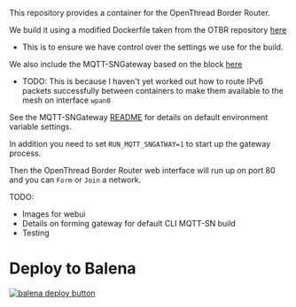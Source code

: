 
This repository provides a container for the OpenThread Border Router.

We build it using a modified Dockerfile taken from the OTBR repository [here](https://github.com/openthread/ot-br-posix/blob/main/etc/docker/Dockerfile)

- This is to ensure we have control over the settings we use for the build.

We also include the MQTT-SNGateway based on the block [here](https://github.com/DynamicDevices/mqttsn-gateway-block)

- TODO: This is because I haven't yet worked out how to route IPv6 packets successfully between containers to make them available to the mesh on interface `wpan0`

See the MQTT-SNGateway [README](https://github.com/DynamicDevices/mqttsn-gateway-block#readme) for details on default environment variable settings.

In addition you need to set `RUN_MQTT_SNGATWAY=1` to start up the gateway process.

Then the OpenThread Border Router web interface will run up on port 80 and you can `Form` or `Join` a network.

TODO:
- Images for webui
- Details on forming gateway for default CLI MQTT-SN build
- Testing

# Deploy to Balena

[![balena deploy button](https://www.balena.io/deploy.svg)](https://dashboard.balena-cloud.com/deploy)
